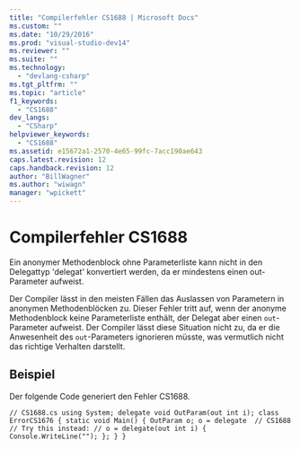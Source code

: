 ```yaml
---
title: "Compilerfehler CS1688 | Microsoft Docs"
ms.custom: ""
ms.date: "10/29/2016"
ms.prod: "visual-studio-dev14"
ms.reviewer: ""
ms.suite: ""
ms.technology: 
  - "devlang-csharp"
ms.tgt_pltfrm: ""
ms.topic: "article"
f1_keywords: 
  - "CS1688"
dev_langs: 
  - "CSharp"
helpviewer_keywords: 
  - "CS1688"
ms.assetid: e15672a1-2570-4e65-99fc-7acc190ae643
caps.latest.revision: 12
caps.handback.revision: 12
author: "BillWagner"
ms.author: "wiwagn"
manager: "wpickett"
---
```

# Compilerfehler CS1688
Ein anonymer Methodenblock ohne Parameterliste kann nicht in den Delegattyp 'delegat' konvertiert werden, da er mindestens einen out\-Parameter aufweist.  
  
 Der Compiler lässt in den meisten Fällen das Auslassen von Parametern in anonymen Methodenblöcken zu. Dieser Fehler tritt auf, wenn der anonyme Methodenblock keine Parameterliste enthält, der Delegat aber einen `out`\-Parameter aufweist. Der Compiler lässt diese Situation nicht zu, da er die Anwesenheit des `out`\-Parameters ignorieren müsste, was vermutlich nicht das richtige Verhalten darstellt.  
  
## Beispiel  
 Der folgende Code generiert den Fehler CS1688.  
  
```  
// CS1688.cs using System; delegate void OutParam(out int i); class ErrorCS1676 { static void Main() { OutParam o; o = delegate  // CS1688 // Try this instead: // o = delegate(out int i) { Console.WriteLine(""); }; } }  
```